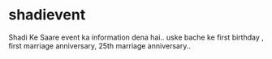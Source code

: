 # shadievent
Shadi Ke Saare event ka information dena hai.. uske bache ke first birthday , first marriage anniversary, 25th marriage anniversary.. 
